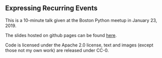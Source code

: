 ## Expressing Recurring Events

This is a 10-minute talk given at the Boston Python meetup in January 23, 2019.

The slides hosted on github pages can be found [here](https://pganssle-talks.github.io/boston-python-rrules).

Code is licensed under the Apache 2.0 license, text and images (except those not my own work) are released under CC-0.
